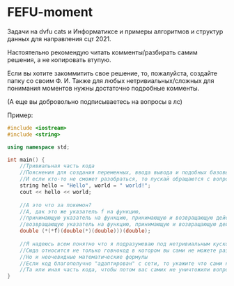 # FEFU-moment
Задачи на dvfu cats и Информатиксе и примеры алгоритмов и структур данных для направления сцт 2021.

Настоятельно рекомендую читать комменты/разбирать самим решения, а не копировать втупую. 

Если вы хотите закоммитить свое решение, то, пожалуйста, создайте папку со своим Ф. И.
Также для любых нетривиальных/сложных для понимания моментов нужны достаточно подробные комменты. 

(А еще вы добровольно подписываетесь на вопросы в лс)

Пример: 
```C++
#include <iostream>
#include <string>

using namespace std;

int main() {
    //Тривиальная часть кода
    //Пояснения для создания переменных, ввода вывода и подобных базовых вещей не нужны
    //И если кто-то не сможет разобраться, то пускай обращаются с вопросами по синтаксису в гугл
    string hello = "Hello", world = " world!";
    cout << hello << world;
    
    //А это что за покемон?
    //А, дак это же указатель f на функцию, 
    //принимающую указатель на функцию, принимающую и возвращающую действительное число, 
    //возвращающую указатель на функцию, принимающую и возвращающую действительное число
    double (*(*f)(double(*)(double)))(double);
    
    //Я надеюсь всем понятно что я подразумеваю под нетривиальным куском кода?
    //Сюда относится не только говнокод в котором вы сами не можете разобраться
    //Но и неочевидные математические формулы
    //Если код благополучно "адаптирован" с сети, то укажите что сами не знаете как работает
    //Та или иная часть кода, чтобы потом вас самих не уничтожили вопросами
}
```
